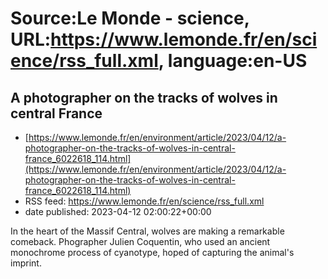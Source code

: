 # Source:Le Monde - science, URL:https://www.lemonde.fr/en/science/rss_full.xml, language:en-US

## A photographer on the tracks of wolves in central France
 - [https://www.lemonde.fr/en/environment/article/2023/04/12/a-photographer-on-the-tracks-of-wolves-in-central-france_6022618_114.html](https://www.lemonde.fr/en/environment/article/2023/04/12/a-photographer-on-the-tracks-of-wolves-in-central-france_6022618_114.html)
 - RSS feed: https://www.lemonde.fr/en/science/rss_full.xml
 - date published: 2023-04-12 02:00:22+00:00

In the heart of the Massif Central, wolves are making a remarkable comeback. Phographer Julien Coquentin, who used an ancient monochrome process of cyanotype, hoped of capturing the animal's imprint.

